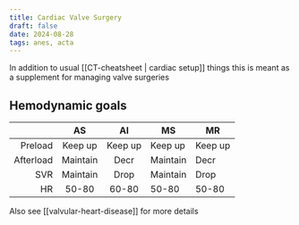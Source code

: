 ```yaml
---
title: Cardiac Valve Surgery
draft: false
date: 2024-08-28
tags: anes, acta
---
```


In addition to usual [[CT-cheatsheet | cardiac setup]] things this is meant as a supplement for managing valve surgeries


## Hemodynamic goals

|           |  **AS**  |  **AI** | **MS**   | **MR**  |
|----------:|:--------:|:-------:|----------|---------|
|   Preload |  Keep up | Keep up | Keep up  | Keep up |
| Afterload | Maintain |    Decr | Maintain | Decr    |
|       SVR | Maintain |    Drop | Maintain | Drop    |
|        HR | 50-80    | 60-80   | 50-80    | 50-80   |

Also see [[valvular-heart-disease]] for more details

